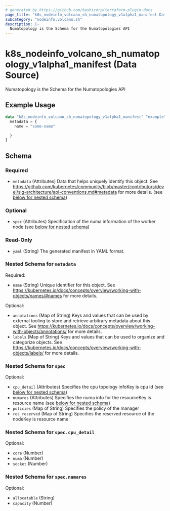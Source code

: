 ```yaml
---
# generated by https://github.com/hashicorp/terraform-plugin-docs
page_title: "k8s_nodeinfo_volcano_sh_numatopology_v1alpha1_manifest Data Source - terraform-provider-k8s"
subcategory: "nodeinfo.volcano.sh"
description: |-
  Numatopology is the Schema for the Numatopologies API
---
```


# k8s_nodeinfo_volcano_sh_numatopology_v1alpha1_manifest (Data Source)

Numatopology is the Schema for the Numatopologies API

## Example Usage

```terraform
data "k8s_nodeinfo_volcano_sh_numatopology_v1alpha1_manifest" "example" {
  metadata = {
    name = "some-name"

  }
}
```

<!-- schema generated by tfplugindocs -->
## Schema

### Required

- `metadata` (Attributes) Data that helps uniquely identify this object. See https://github.com/kubernetes/community/blob/master/contributors/devel/sig-architecture/api-conventions.md#metadata for more details. (see [below for nested schema](#nestedatt--metadata))

### Optional

- `spec` (Attributes) Specification of the numa information of the worker node (see [below for nested schema](#nestedatt--spec))

### Read-Only

- `yaml` (String) The generated manifest in YAML format.

<a id="nestedatt--metadata"></a>
### Nested Schema for `metadata`

Required:

- `name` (String) Unique identifier for this object. See https://kubernetes.io/docs/concepts/overview/working-with-objects/names/#names for more details.

Optional:

- `annotations` (Map of String) Keys and values that can be used by external tooling to store and retrieve arbitrary metadata about this object. See https://kubernetes.io/docs/concepts/overview/working-with-objects/annotations/ for more details.
- `labels` (Map of String) Keys and values that can be used to organize and categorize objects. See https://kubernetes.io/docs/concepts/overview/working-with-objects/labels/ for more details.


<a id="nestedatt--spec"></a>
### Nested Schema for `spec`

Optional:

- `cpu_detail` (Attributes) Specifies the cpu topology infoKey is cpu id (see [below for nested schema](#nestedatt--spec--cpu_detail))
- `numares` (Attributes) Specifies the numa info for the resourceKey is resource name (see [below for nested schema](#nestedatt--spec--numares))
- `policies` (Map of String) Specifies the policy of the manager
- `res_reserved` (Map of String) Specifies the reserved resource of the nodeKey is resource name

<a id="nestedatt--spec--cpu_detail"></a>
### Nested Schema for `spec.cpu_detail`

Optional:

- `core` (Number)
- `numa` (Number)
- `socket` (Number)


<a id="nestedatt--spec--numares"></a>
### Nested Schema for `spec.numares`

Optional:

- `allocatable` (String)
- `capacity` (Number)
